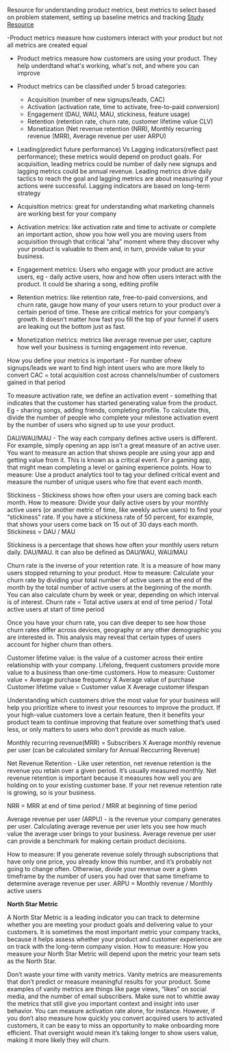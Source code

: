 Resource for understanding product metrics, best metrics to select based on problem statement, setting up baseline metrics and tracking
[Study Resource](https://info.amplitude.com/rs/138-CDN-550/images/The%20Amplitude%20Guide%20to%20Product%20Metrics.pdf)

-Product metrics measure how customers interact with your product but not all metrics are created equal
- Product metrics measure how customers are using your product. They help underdtand what's working, what's not, and where you can improve
- Product metrics can be classified under 5 broad categories:
  - Acquisition (number of new signups/leads, CAC)
  - Activation (activation rate, time to activate, free-to-paid conversion) 
  - Engagement (DAU, WAU, MAU, stickiness, feature usage)
  - Retention (retention rate, churn rate, customer lifetime value CLV)
  - Monetization (Net revenue retention (NRR), Monthly recurring revenue (MRR), Average revenue per user ARPU)
    
- Leading(predict future performance) Vs Lagging indicators(reflect past performance); these metrics would depend on product goals. For acquisition, leading metrics could be number of daily new signups and lagging metrics could be annual revenue. Leading metrics drive daily tactics to reach the goal and lagging metrics are about measuring if your actions were successful. Lagging indicators are based on long-term strategy
- Acquisition metrics: great for understanding what marketing channels are working best for your company
  
- Activation metrics: like activation rate and time to activate or complete an important action, show you how well you are moving users from acquisition through that critical “aha” moment where they discover why your product is valuable to them and, in turn, provide value to your business.
  
- Engagement metrics: Users who engage with your product are active users, eg - daily active users, how and how often users interact with the product. It could be sharing a song, editing profile
  
- Retention metrics:  like retention rate, free-to-paid conversions, and churn rate, gauge how many of your users return to your product over a certain period of time. These are critical metrics for your company’s growth. It doesn’t matter how fast you fill the top of your funnel if users are leaking out the bottom just as fast.
  
- Monetization metrics: metrics like average revenue per user, capture how well your business is turning engagement into revenue.



How you define your metrics is important -
For number ofnew signups/leads we want to find high intent users who are more likely to convert
CAC = total acquisition cost across channels/number of customers gained in that period

To measure activation rate, we define an activation event - something that indicates that the customer has started generating value from the product. Eg - sharing songs, adding friends, completing profile. To calculate this, divide the number of people who complete your milestone activation event by the number of users who signed up to use your product.


DAU/WAU/MAU - The way each company defines active users is different. For example, simply opening an app isn’t a great
measure of an active user. You want to measure an action that shows people are using your app and getting
value from it. This is known as a critical event. For a gaming app, that might mean completing a level or gaining
experience points.
How to measure: Use a product analytics tool to tag your defined critical event and measure the number of
unique users who fire that event each month.

Stickiness - Stickiness shows how often your users are coming back each month.
How to measure: Divide your daily active users by your monthly active users (or another metric of time,
like weekly active users) to find your “stickiness” rate. If you have a stickiness rate of 50 percent, for example,
that shows your users come back on 15 out of 30 days each month. Stickiness = DAU / MAU

Stickiness is a percentage that shows how often your monthly users return daily. DAU/MAU. It can also be defined as DAU/WAU, WAU/MAU


Churn rate is the inverse of your retention rate. It is a measure of how many users stopped returning to your product.
How to measure: Calculate your churn rate by dividing your total number of active users at the end of the month
by the total number of active users at the beginning of the month. You can also calculate churn by week or year,
depending on which interval is of interest.
Churn rate = Total active users at end of time period / Total active users at start of time period

Once you have your churn rate, you can dive deeper to see how those churn rates differ across devices, geography
or any other demographic you are interested in. This analysis may reveal that certain types of users account for
higher churn than others.


Customer lifetime value: is the value of a customer across their entire relationship with your company.
Lifelong, frequent customers provide more value to a business than one-time customers.
How to measure: 
Customer value = Average purchase frequency X Average value of purchase
Customer lifetime value = Customer value X Average customer lifespan

Understanding which customers drive the most value for your business will help you prioritize
where to invest your resources to improve the product. If your high-value customers love a certain feature, then it
benefits your product team to continue improving that feature over something that’s used less, or only matters to
users who don’t provide as much value.

Monthly recurring revenue(MRR) = Subscribers X Average monthly revenue per user (can be calculated similary for Annual Reccurring Revenue)

Net Revenue Retention -  Like user retention, net revenue retention is the revenue you retain over a given period. It’s usually
measured monthly. Net revenue retention is important because it measures how well you are holding on to your existing customer base. If your net revenue retention rate is growing, so is your business.

NRR = MRR at end of time period / MRR at beginning of time period

Average revenue per user (ARPU) - is the revenue your company generates per user. Calculating average revenue per user lets you see how much value the average user brings to your business. Average revenue per user can provide a benchmark for making certain product decisions. 

How to measure: If you generate revenue solely through subscriptions that have only one price, you already know
this number, and it’s probably not going to change often. Otherwise, divide your revenue over a given timeframe
by the number of users you had over that same timeframe to determine average revenue per user.
ARPU = Monthly revenue / Monthly active users


**North Star Metric**

A North Star Metric is a leading indicator you can track to determine whether you are meeting your
product goals and delivering value to your customers. It is sometimes the most important metric your company
tracks, because it helps assess whether your product and customer experience are on track with the long-term
company vision.
How to measure: How you measure your North Star Metric will depend upon the metric your team sets as the
North Star. 

Don’t waste your time with vanity metrics. Vanity metrics are measurements that don’t predict or
measure meaningful results for your product. Some examples of vanity metrics are things like page views, “likes”
on social media, and the number of email subscribers. 
Make sure not to whittle away the metrics that still give you important context and insight into user behavior.
You can measure activation rate alone, for instance. However, if you don’t also measure how quickly you convert
acquired users to activated customers, it can be easy to miss an opportunity to make onboarding more efficient.
That oversight would mean it’s taking longer to show users value, making it more likely they will churn.

